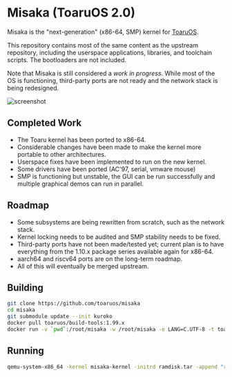 # Misaka (ToaruOS 2.0)

Misaka is the "next-generation" (x86-64, SMP) kernel for [ToaruOS](https://github.com/klange/toaruos).

This repository contains most of the same content as the upstream repository, including the userspace applications, libraries, and toolchain scripts. The bootloaders are not included.

Note that Misaka is still considered a _work in progress_. While most of the OS is functioning, third-party ports are not ready and the network stack is being redesigned.

![screenshot](https://klange.dev/s/Screenshot%20from%202021-05-15%2011-05-51.png)

## Completed Work

- The Toaru kernel has been ported to x86-64.
- Considerable changes have been made to make the kernel more portable to other architectures.
- Userspace fixes have been implemented to run on the new kernel.
- Some drivers have been ported (AC'97, serial, vmware mouse)
- SMP is functioning but unstable, the GUI can be run successfully and multiple graphical demos can run in parallel.

## Roadmap

- Some subsystems are being rewritten from scratch, such as the network stack.
- Kernel locking needs to be audited and SMP stability needs to be fixed.
- Third-party ports have not been made/tested yet; current plan is to have everything from the 1.10.x package series available again for x86-64.
- aarch64 and riscv64 ports are on the long-term roadmap.
- All of this will eventually be merged upstream.

## Building

```bash
git clone https://github.com/toaruos/misaka
cd misaka
git submodule update --init kuroko
docker pull toaruos/build-tools:1.99.x
docker run -v `pwd`:/root/misaka -w /root/misaka -e LANG=C.UTF-8 -t toaruos/build-tools:1.99.x util/build-in-docker.sh
```

## Running

```bash
qemu-system-x86_64 -kernel misaka-kernel -initrd ramdisk.tar -append "root=/dev/ram0 start=live-session migrate" -enable-kvm -m 1G
```
